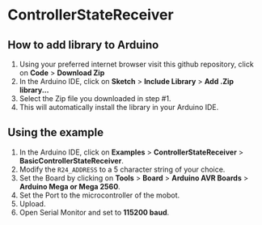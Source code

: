 # ControllerStateReceiver

## How to add library to Arduino

1. Using your preferred internet browser visit this github repository, click on **Code** > **Download Zip**
2. In the Arduino IDE, click on **Sketch** > **Include Library** > **Add .Zip library...**
3. Select the Zip file you downloaded in step #1.
4. This will automatically install the library in your Arduino IDE.

## Using the example

1. In the Arduino IDE, click on **Examples** > **ControllerStateReceiver** > **BasicControllerStateReceiver**.
2. Modify the `R24_ADDRESS` to a 5 character string of your choice.
3. Set the Board by clicking on **Tools** > **Board** > **Arduino AVR Boards** > **Arduino Mega or Mega 2560**.
4. Set the Port to the microcontroller of the mobot.
5. Upload.
6. Open Serial Monitor and set to **115200 baud**.